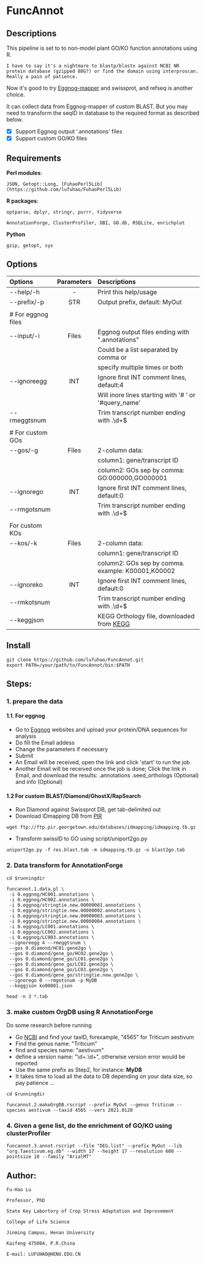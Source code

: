# FuncAnnot

## Descriptions

This pipeline is set to to non-model plant GO/KO function annotations using R. 

    I have to say it's a nightmare to blastp/blastx against NCBI NR protein database (gzipped 80G?) or find the domain using interproscan. Really a pain of patience.

Now it's good to try [Eggnog-mapper](http://eggnog-mapper.embl.de/) and swissprot, and refseq is another choice.

It can collect data from Eggnog-mapper of custom BLAST. But you may need to transform the seqID in database to the required format as described below.

- [x] Support Eggnog output '.annotations' files
- [x] Support custom GO/KO files

## Requirements

  **Perl modules**:

    JSON, Getopt::Long, [FuhaoPerl5Lib](https://github.com/lufuhao/FuhaoPerl5Lib)

  **R packages**: 

    optparse, dplyr, stringr, purrr, tidyverse

    AnnotationForge, ClusterProfiler, DBI, GO.db, RSQLite, enrichplot

  **Python**

    gzip, getopt, sys



## Options

|  Options     |  Parameters | Descriptions                                         |
| :--------    | :--------:  | :--------                                            |
| --help/-h    | -           | Print this help/usage                                |
| --prefix/-p  | STR         | Output prefix, default: MyOut                        |
|              |             |                                                      |
| #  For eggnog files                                                               |
| --input/-i   | Files       | Eggnog output files ending with ".annotations"       |
|              |             | Could be a list separated by comma or                |
|              |             | specify multiple times or both                       |
| --ignoreegg  | INT         | Ignore first INT comment lines, default:4            |
|              |             | Will inore lines starting with '# ' or '#query_name' |
| --rmeggtsnum |             | Trim transcript number ending with .\\d+$            |
|              |             |                                                      |
|#  For custom GOs                                                                  |
| --gos/-g     | Files       | 2-column data:                                       |
|              |             | column1: gene/transcript ID                          |
|              |             | column2: GOs sep by comma: GO:000000,GO000001        |
| --ignorego   | INT         | Ignore first INT comment lines, default:0            |
| --rmgotsnum  |             | Trim transcript number ending with .\\d+$            |
|              |             |                                                      |
| For custom KOs                                                                    |
| --kos/-k     | Files       | 2-column data:                                       |
|              |             |    column1: gene/transcript ID                       |
|              |             |    column2: GOs sep by comma. example: K00001,K00002 |
| --ignoreko   | INT         | Ignore first INT comment lines, default:0            |
| --rmkotsnum  |             | Trim transcript number ending with .\\d+$            |
| --keggjson   |             | KEGG Orthology file, downloaded from [KEGG](https://www.genome.jp/kegg-bin/show_brite?ko00001.keg) |


## Install

```
git clone https://github.com/lufuhao/FuncAnnot.git
export PATH=/your/path/to/FuncAnnot/bin:$PATH
```

## Steps:

### 1. prepare the data

#### 1.1. For eggnog

* Go to [Eggnog](http://eggnog-mapper.embl.de/) websites and upload your protein/DNA sequences for analysis
* Do fill the Email addess
* Change the parameters if necessary
* Submit
* An Email will be received, open the link and click 'start' to run the job
* Another Email will be received once the job is done; Click the link in Email, and download the results: .annotations .seed_orthologs (Optional) and info (Optional)

#### 1.2 For custom BLAST/Diamond/GhostX/RapSearch

* Run Diamond against Swissprot DB, get tab-delimited out
* Download IDmapping DB from [PIR](ftp://ftp.pir.georgetown.edu/databases/idmapping/idmapping.tb.gz)
```
wget ftp://ftp.pir.georgetown.edu/databases/idmapping/idmapping.tb.gz
```
* Transform swissID to GO using script/uniport2go.py
```
uniport2go.py -f res.blast.tab -m idmapping.tb.gz -o blast2go.tab
```

### 2. Data transform for AnnotationForge

```
cd $runningdir

funcannot.1.data.pl \
 -i 0.eggnog/HC001.annotations \
 -i 0.eggnog/HC002.annotations \
 -i 0.eggnog/stringtie.new.00000001.annotations \
 -i 0.eggnog/stringtie.new.00000002.annotations \
 -i 0.eggnog/stringtie.new.00000003.annotations \
 -i 0.eggnog/stringtie.new.00000004.annotations \
 -i 0.eggnog/LC001.annotations \
 -i 0.eggnog/LC002.annotations \
 -i 0.eggnog/LC003.annotations \
 --ignoreegg 4 --rmeggtsnum \
 --gos 0.diamond/HC01.gene2go \
 --gos 0.diamond/gene_go/HC02.gene2go \
 --gos 0.diamond/gene_go/LC01.gene2go \
 --gos 0.diamond/gene_go/LC02.gene2go \
 --gos 0.diamond/gene_go/LC03.gene2go \
 --gos 0.diamond/gene_go/stringtie.new.gene2go \
 --ignorego 0 --rmgotsnum -p MyDB
 --keggjson ko00001.json

head -n 3 *.tab
```


### 3. make custom OrgDB using R AnnotationForge

Do some research before running
* Go [NCBI](https://www.ncbi.nlm.nih.gov/taxonomy) and find your taxID, forexample, "4565" for Triticum aestivum
* Find the genus name: "Triticum"
* find and species name: "aestivum"
* define a version name: "\d+.\d+", otherwise version error would be reported
* Use the same prefix as Step2, for instance: **MyDB**
* It takes time to load all the data to DB depending on your data size, so pay patience ...

```
cd $runningdir

funcannot.2.makeOrgDB.rscript --prefix MyOut --genus Triticum --species aestivum --taxid 4565 --vers 2021.0128
```

### 4. Given a gene list, do the enrichment of GO/KO using clusterProfiler


```
funcannot.3.annot.rscript --file "DEG.list" --prefix MyOut --lib "org.Taestivum.eg.db" --width 17 --height 17 --resolution 600 --pointsize 10 --family "ArialMT" 
```


## Author:

    Fu-Hao Lu

    Professor, PhD

    State Key Labortory of Crop Stress Adaptation and Improvement

    College of Life Science

    Jinming Campus, Henan University

    Kaifeng 475004, P.R.China

    E-mail: LUFUHAO@HENU.EDU.CN
